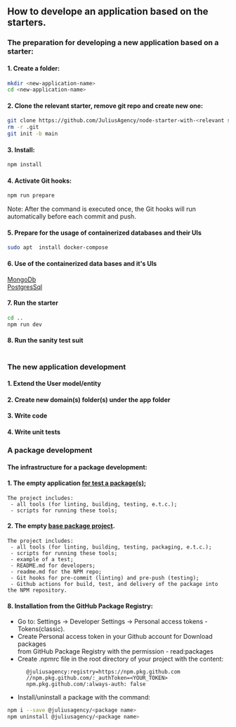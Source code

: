 ## How to develope an application based on the starters.

### The preparation for developing a new application based on a starter:
#### 1. Create a folder:
```bash
mkdir <new-application-name>
cd <new-application-name>
```

#### 2. Clone the relevant starter, remove git repo and create new one:
```bash
git clone https://github.com/JuliusAgency/node-starter-with-<relevant starter>.git .
rm -r .git
git init -b main
```

#### 3. Install:
```bash
npm install
```

#### 4. Activate Git hooks:
```bash
npm run prepare
```
Note: After the command is executed once, the Git hooks will run automatically before each commit and push.

#### 5. Prepare for the usage of containerized databases and their UIs
```bash
sudo apt  install docker-compose
```
#### 6. Use of the containerized data bases and it's UIs
[MongoDb](./docker-mongo/readme.md)   
[PostgresSql](./docker-pgsql/readme.md)   

#### 7. Run the starter 
```bash
cd ..
npm run dev
```
#### 8. Run the sanity test suit
```bash
```

### The new application development 

#### 1. Extend the User model/entity 
#### 2. Create new domain(s) folder(s) under the app folder  
#### 3. Write code
#### 4. Write unit tests

### A package development
#### The infrastructure for a package development:
#### 1. The empty application [for test a package(s)](https://github.com/juliusagency/node-typescript-package-tester);
	The project includes:
	 - all tools (for linting, building, testing, e.t.c.);
	 - scripts for running these tools;
#### 2. The empty [base package project](https://github.com/juliusagency/npm-base-package).
	The project includes:
	 - all tools (for linting, building, testing, packaging, e.t.c.);
	 - scripts for running these tools;
	 - example of a test;
	 - README.md for developers;
	 - readme.md for the NPM repo;
	 - Git hooks for pre-commit (linting) and pre-push (testing);
	 - Github actions for build, test, and delivery of the package into the NPM repository.

#### 8. Installation from the GitHub Package Registry:  
   - Go to: Settings -> Developer Settings -> Personal access tokens - Tokens(classic). 
   - Create Personal access token in your Github account for Download packages  
      from GitHub Package Registry with the permission - read:packages
   - Create .npmrc file in the root directory of your project with the content:  
```
      @juliusagency:registry=https://npm.pkg.github.com  
      //npm.pkg.github.com/:_authToken=<YOUR_TOKEN>  
      npm.pkg.github.com/:always-auth: false  
```
   - Install/uninstall a package with the command:  
```bash
npm i --save @juliusagency/<package name>
npm uninstall @juliusagency/<package name>

```

